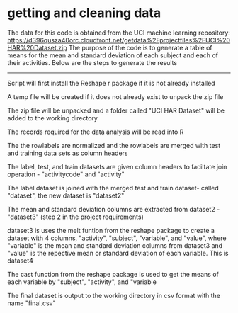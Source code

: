 getting and cleaning data
======================
The data for this code is obtained from the UCI machine learning repository:
https://d396qusza40orc.cloudfront.net/getdata%2Fprojectfiles%2FUCI%20HAR%20Dataset.zip 
The purpose of the code is to generate a table of means for the mean and standard deviation of each subject and each of their activities. Below are the steps to generate the results
____________________________________________________________________

Script will first install the Reshape r package if it is not already installed

A temp file will be created if it does not already exist to unpack the zip file 

The zip file will be unpacked and a folder called "UCI HAR Dataset" will be added to the working directory

The records required for the data analysis will be read into R

The the rowlabels are normalized and  the rowlabels are merged with test and training data sets as column headers

The label, test, and train datasets are given column headers to faciltate join operation - "activitycode" and "activity"

The label dataset  is joined with the merged test and train dataset- called "dataset", the new dataset is "dataset2"

The mean and standard deviation columns are extracted from dataset2 -"dataset3" (step 2 in the project requirements)

dataset3 is uses the melt funtion from the reshape package to create a dataset with 4 columns, "activity", "subject", "variable", and "value", where "variable" is the mean and standard deviation  columns from dataset3 and "value" is the repective mean or standard deviation of each variable. This is dataset4

The cast function from the reshape package is used to get the means of each variable by "subject", "activity", and "variable

The final dataset is output to the working directory in csv format with the name "final.csv"
